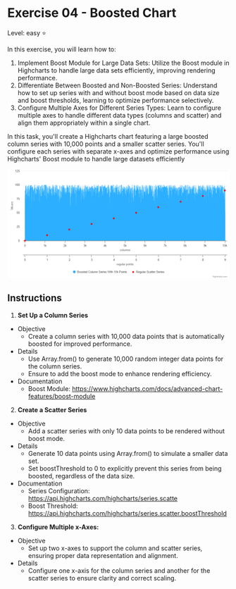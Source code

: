 # Exercise 04 - Boosted Chart
Level: easy ⭐

In this exercise, you will learn how to:
1. Implement Boost Module for Large Data Sets:
Utilize the Boost module in Highcharts to handle large data sets efficiently, improving rendering performance.
2. Differentiate Between Boosted and Non-Boosted Series:
Understand how to set up series with and without boost mode based on data size and boost thresholds, learning to optimize performance selectively.
3. Configure Multiple Axes for Different Series Types:
Learn to configure multiple axes to handle different data types (columns and scatter) and align them appropriately within a single chart.

In this task, you'll create a Highcharts chart featuring a large boosted column series with 10,000 points and a smaller scatter series. You'll configure each series with separate x-axes and optimize performance using Highcharts' Boost module to handle large datasets efficiently


![exercise.png](exercise.png)

## Instructions
1. **Set Up a Column Series**
* Objective
  * Create a column series with 10,000 data points that is automatically boosted for improved performance.
* Details
  * Use Array.from() to generate 10,000 random integer data points for the column series.
  * Ensure to add the boost mode to enhance rendering efficiency.
* Documentation
  * Boost Module: https://www.highcharts.com/docs/advanced-chart-features/boost-module

2. **Create a Scatter Series**
* Objective
  * Add a scatter series with only 10 data points to be rendered without boost mode.
* Details
  * Generate 10 data points using Array.from() to simulate a smaller data set.
  * Set boostThreshold to 0 to explicitly prevent this series from being boosted, regardless of the data size.
* Documentation
  * Series Configuration: https://api.highcharts.com/highcharts/series.scatte
  * Boost Threshold: https://api.highcharts.com/highcharts/series.scatter.boostThreshold

3. **Configure Multiple x-Axes:**
* Objective
  * Set up two x-axes to support the column and scatter series, ensuring proper data representation and alignment.
* Details
  * Configure one x-axis for the column series and another for the scatter series to ensure clarity and correct scaling.
